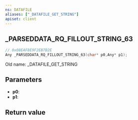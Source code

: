 ```yaml
---
ns: DATAFILE
aliases: ["_DATAFILE_GET_STRING"]
apiset: client
---
```

## _PARSEDDATA_RQ_FILLOUT_STRING_63

```c
// 0x08EAF8E9F2EB7B2E
Any _PARSEDDATA_RQ_FILLOUT_STRING_63(char* p0,Any* p1);
```

Old name: _DATAFILE_GET_STRING

## Parameters
* **p0**:
* **p1**:

## Return value